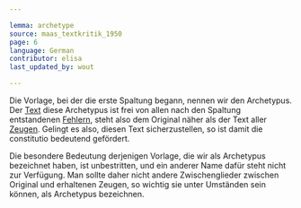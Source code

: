 ```yaml
---

lemma: archetype
source: maas_textkritik_1950
page: 6
language: German
contributor: elisa
last_updated_by: wout

---
```


Die Vorlage, bei der die erste Spaltung begann, nennen wir den Archetypus. Der [Text](text.html) diese Archetypus ist frei von allen nach den Spaltung entstandenen [Fehlern](textualFault.html), steht also dem Original näher als der Text aller [Zeugen](witness.html). Gelingt es also, diesen Text sicherzustellen, so ist damit die constitutio bedeutend gefördert.

Die besondere Bedeutung derjenigen Vorlage, die wir als Archetypus bezeichnet haben, ist unbestritten, und ein anderer Name dafür steht nicht zur Verfügung. Man sollte daher nicht andere Zwischenglieder zwischen Original und erhaltenen Zeugen, so wichtig sie unter Umständen sein können, als Archetypus bezeichnen.
